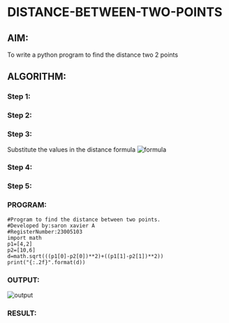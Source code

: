 # DISTANCE-BETWEEN-TWO-POINTS

## AIM:
To write a python program to find the distance two 2 points
## ALGORITHM:
### Step 1: 
### Step 2: 
### Step 3: 
Substitute the values in the distance formula  ![formula](/formula.JPG)
### Step 4: 
### Step 5: 
### PROGRAM:
```
#Program to find the distance between two points.
#Developed by:saron xavier A 
#RegisterNumber:23005103
import math
p1=[4,2]
p2=[10,6]
d=math.sqrt(((p1[0]-p2[0])**2)+((p1[1]-p2[1])**2))
print("{:.2f}".format(d))
```  


### OUTPUT:
![output](https://github.com/saron2006/DISTANCE-BETWEEN-TWO-POINTS/assets/138849343/4d005eb4-5637-4fd5-baf7-89203a0fc03a)


### RESULT:
